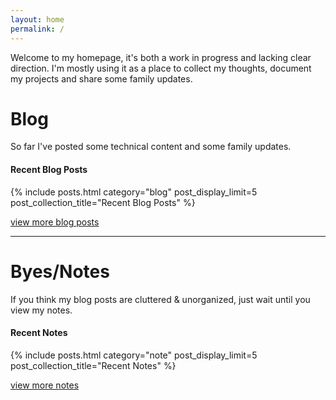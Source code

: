 ```yaml
---
layout: home
permalink: /
---
```


Welcome to my homepage, it's both a work in progress and lacking clear direction. I'm mostly using it as a place
to collect my thoughts, document my projects and share some family updates.


# Blog
So far I've posted some technical content and some family updates.


#### Recent Blog Posts
{% include posts.html category="blog" post_display_limit=5 post_collection_title="Recent Blog Posts" %}

[view more blog posts](/blog)

--------------------------

# Byes/Notes
If you think my blog posts are cluttered & unorganized, just wait until you view my notes.

#### Recent Notes
{% include posts.html category="note" post_display_limit=5 post_collection_title="Recent Notes" %}

[view more notes](/notes)

